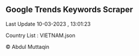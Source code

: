 

## Google Trends Keywords Scraper 
 
Last Update 10-03-2023 , 13:01:23

Country List :
VIETNAM.json



© Abdul Muttaqin 
